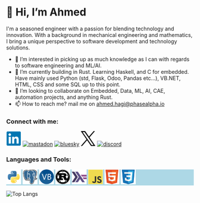 # 👋 Hi, I’m Ahmed

I'm a seasoned engineer with a passion for blending technology and innovation. With a background in mechanical engineering and mathematics, I bring a unique perspective to software development and technology solutions.
- 👀 I’m interested in picking up as much knowledge as I can with regards to software engineering and ML/AI.
- 🌱 I’m currently building in Rust. Learning Haskell, and C for embedded. Have mainly used Python (std, Flask, Odoo, Pandas etc...), VB.NET, HTML, CSS and some SQL up to this point.
- 💞️ I’m looking to collaborate on Embedded, Data, ML, AI, CAE, automation projects, and anything Rust. 
- 📫 How to reach me? mail me on ahmed.hagi@phasealpha.io

### Connect with me:
<p align="left">
  <a href="https://www.linkedin.com/in/ahmed-hagi-68075b89/"><img src="https://raw.githubusercontent.com/devicons/devicon/master/icons/linkedin/linkedin-original.svg" alt="linkedin" width="40" height="40" /></a>
  <a href="https://hachyderm.io/@jigypeper"><img src="https://upload.wikimedia.org/wikipedia/commons/4/48/Mastodon_Logotype_%28Simple%29.svg" alt="mastadon" width="40" height="40" /></a>
  <a href="https://bsky.app/profile/jigypeper.bsky.social"><img src="https://upload.wikimedia.org/wikipedia/commons/7/7a/Bluesky_Logo.svg" alt="bluesky" width="40" height="40" /></a>
  <a href="https://twitter.com/Jigypeper" ><img src="https://raw.githubusercontent.com/devicons/devicon/master/icons/twitter/twitter-original.svg" alt="twitter" width="40" height="40" /></a>
  <a href="https://discord.com/users/1010692197483548743"><img src="https://raw.githubusercontent.com/rahuldkjain/github-profile-readme-generator/master/src/images/icons/Social/discord.svg" alt="discord" width="40" height="40" /></a>
</p>

### Languages and Tools:
<p align="left" style="background-color: lightblue;">
  <img src="https://raw.githubusercontent.com/devicons/devicon/master/icons/python/python-original.svg" alt="python" width="40" height="40"/> 
  <img src="https://raw.githubusercontent.com/devicons/devicon/master/icons/postgresql/postgresql-original.svg" alt="postgres" width="40" height="40"/>
  <img src="https://raw.githubusercontent.com/devicons/devicon/master/icons/visualbasic/visualbasic-original.svg" alt="vb.net" width="40" height="40"/>
  <img src="https://raw.githubusercontent.com/devicons/devicon/master/icons/rust/rust-original.svg" alt="rust" style="width: 40px; height: 40px; background-color: #c45508"/>
  <img src="https://raw.githubusercontent.com/devicons/devicon/refs/heads/master/icons/haskell/haskell-original.svg" alt="haskell" width="40" height="40"/>
  <img src="https://raw.githubusercontent.com/devicons/devicon/master/icons/javascript/javascript-original.svg" alt="javascript" width="40" height="40"/>
  <img src="https://raw.githubusercontent.com/devicons/devicon/master/icons/html5/html5-original.svg" alt="html" width="40" height="40"/>
  <img src="https://raw.githubusercontent.com/devicons/devicon/master/icons/css3/css3-original.svg" alt="css" width="40" height="40" />
</p>

![Top Langs](https://github-readme-stats.vercel.app/api/top-langs/?username=jigypeper&theme=dracula&&hide=scss,html,css,jupyter%20notebook)


<!---
jigypeper/jigypeper is a ✨ special ✨ repository because its `README.md` (this file) appears on your GitHub profile.
You can click the Preview link to take a look at your changes.
--->
